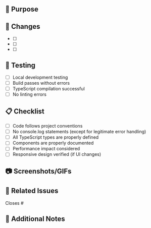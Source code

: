 ## 🎯 Purpose
<!-- Describe what this PR accomplishes -->

## 🔄 Changes
<!-- List the main changes in this PR -->
- [ ] 
- [ ] 
- [ ] 

## 🧪 Testing
<!-- How was this tested? -->
- [ ] Local development testing
- [ ] Build passes without errors
- [ ] TypeScript compilation successful
- [ ] No linting errors

## 📋 Checklist
<!-- Check all that apply -->
- [ ] Code follows project conventions
- [ ] No console.log statements (except for legitimate error handling)
- [ ] All TypeScript types are properly defined
- [ ] Components are properly documented
- [ ] Performance impact considered
- [ ] Responsive design verified (if UI changes)

## 📷 Screenshots/GIFs
<!-- If applicable, add visual changes -->

## 🔗 Related Issues
<!-- Link any related issues -->
Closes #

## 📝 Additional Notes
<!-- Any additional context or notes for reviewers -->
